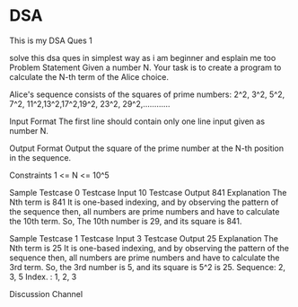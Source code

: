# DSA
This is my DSA Ques 1

solve this dsa ques in simplest way as i am beginner and esplain me too
Problem Statement
Given a number N. Your task is to create a program to calculate the N-th term of the Alice choice.

Alice's sequence consists of the squares of prime numbers: 2^2, 3^2, 5^2, 7^2, 11^2,13^2,17^2,19^2, 23^2, 29^2,…………

Input Format
The first line should contain only one line input given as number N.

Output Format
Output the square of the prime number at the N-th position in the sequence.

Constraints
1 <= N <= 10^5

Sample Testcase 0
Testcase Input
10
Testcase Output
841
Explanation
The Nth term is 841 It is one-based indexing, and by observing the pattern of the sequence then, all numbers are prime numbers and have to calculate the 10th term. So, The 10th number is 29, and its square is 841.

Sample Testcase 1
Testcase Input
3
Testcase Output
25
Explanation
The Nth term is 25 It is one-based indexing, and by observing the pattern of the sequence then, all numbers are prime numbers and have to calculate the 3rd term. 
So, the 3rd number is 5, and its square is 5^2 is 25. 
Sequence: 2, 3, 5 
Index.       : 1, 2, 3

Discussion Channel